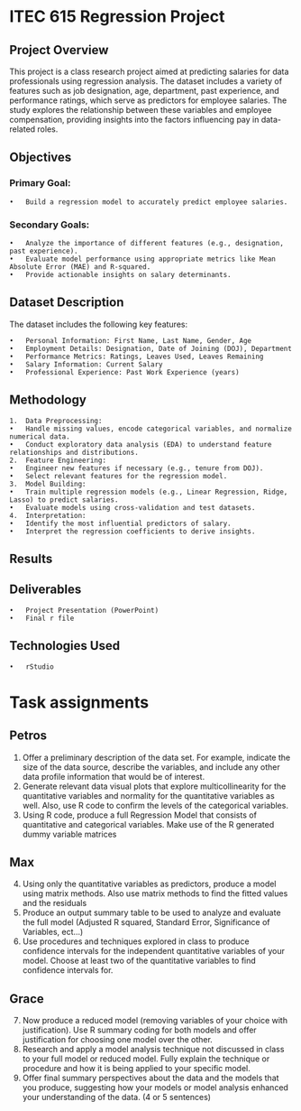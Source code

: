 # ITEC 615 Regression Project
## Project Overview

This project is a class research project aimed at predicting salaries for data professionals using regression analysis. The dataset includes a variety of features such as job designation, age, department, past experience, and performance ratings, which serve as predictors for employee salaries. The study explores the relationship between these variables and employee compensation, providing insights into the factors influencing pay in data-related roles.

## Objectives
### Primary Goal:
    •	Build a regression model to accurately predict employee salaries.

### Secondary Goals:
    •	Analyze the importance of different features (e.g., designation, past experience).
    •	Evaluate model performance using appropriate metrics like Mean Absolute Error (MAE) and R-squared.
    •	Provide actionable insights on salary determinants.

## Dataset Description

The dataset includes the following key features:

    •	Personal Information: First Name, Last Name, Gender, Age
    •	Employment Details: Designation, Date of Joining (DOJ), Department
    •	Performance Metrics: Ratings, Leaves Used, Leaves Remaining
    •	Salary Information: Current Salary
    •	Professional Experience: Past Work Experience (years)

## Methodology

    1.	Data Preprocessing:
    •	Handle missing values, encode categorical variables, and normalize numerical data.
    •	Conduct exploratory data analysis (EDA) to understand feature relationships and distributions.
    2.	Feature Engineering:
    •	Engineer new features if necessary (e.g., tenure from DOJ).
    •	Select relevant features for the regression model.
    3.	Model Building:
    •	Train multiple regression models (e.g., Linear Regression, Ridge, Lasso) to predict salaries.
    •	Evaluate models using cross-validation and test datasets.
    4.	Interpretation:
    •	Identify the most influential predictors of salary.
    •	Interpret the regression coefficients to derive insights.

## Results

## Deliverables
    •	Project Presentation (PowerPoint)
    •	Final r file
    
## Technologies Used
    •	rStudio
    
# Task assignments

## Petros
  1. Offer a preliminary description of the data set. For example, indicate the size of the data source, describe the variables, and include any other data profile information that would be of interest.
  2. Generate relevant data visual plots that explore multicollinearity for the quantitative variables and normality for the quantitative variables as well.  Also, use R code to confirm the levels of the categorical variables.
  3. Using R code, produce a full Regression Model that consists of quantitative and categorical variables.  Make use of the R generated dummy variable matrices

## Max
  4. Using only the quantitative variables as predictors, produce a model using matrix methods. Also use matrix methods to find the fitted values and the residuals
  5. Produce an output summary table to be used to analyze and evaluate the full model (Adjusted R squared, Standard Error, Significance of Variables, ect…)
  6. Use procedures and techniques explored in class to produce confidence intervals for the independent quantitative variables of your model. Choose at least two of the quantitative variables to find confidence intervals for.

## Grace
  7. Now produce a reduced model (removing variables of your choice with justification). Use R summary coding for both models and offer justification for choosing one model over the other.
  8. Research and apply a model analysis technique not discussed in class to your full model or reduced model.  Fully explain the technique or procedure and how it is being applied to your specific model.
  9. Offer final summary perspectives about the data and the models that you produce, suggesting how your models or model analysis enhanced your understanding of the data.   (4 or 5 sentences)
